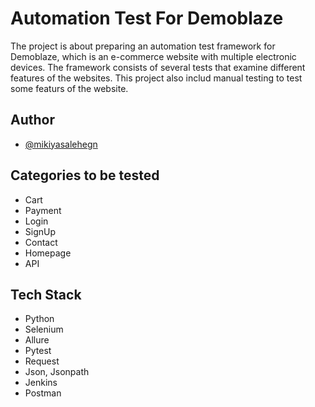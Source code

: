 
# Automation Test For Demoblaze
The project is about preparing an automation test framework for Demoblaze, which is an e-commerce website with multiple electronic devices. The framework consists of several tests that examine different features of the websites. This project also includ manual testing to test some featurs of the website.




## Author

- [@mikiyasalehegn](https://www.github.com/mikiyasalehegn)


## Categories to be tested

- Cart
- Payment
- Login 
- SignUp
- Contact
- Homepage
- API


## Tech Stack

- Python
- Selenium 
- Allure 
- Pytest
- Request
- Json, Jsonpath
- Jenkins
- Postman



